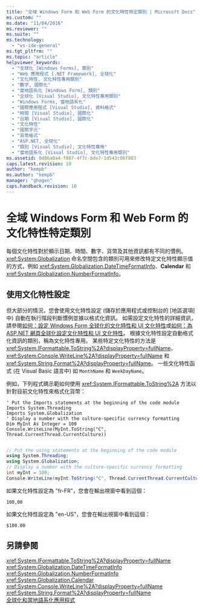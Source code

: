 ```yaml
---
title: "全域 Windows Form 和 Web Form 的文化特性特定類別 | Microsoft Docs"
ms.custom: ""
ms.date: "11/04/2016"
ms.reviewer: ""
ms.suite: ""
ms.technology: 
  - "vs-ide-general"
ms.tgt_pltfrm: ""
ms.topic: "article"
helpviewer_keywords: 
  - "全球化 [Windows Forms], 類別"
  - "Web 應用程式 [.NET Framework], 全球化"
  - "文化特性, 文化特性專用類別"
  - "數字, 國際化"
  - "當地語系化 [Windows Form], 類別"
  - "全球化 [Visual Studio], 文化特性專用類別"
  - "Windows Forms, 當地語系化"
  - "國際應用程式 [Visual Studio], 資料格式"
  - "時間 [Visual Studio], 國際化"
  - "日期 [Visual Studio], 國際化"
  - "文化特性"
  - "國際字元"
  - "貨幣格式"
  - "ASP.NET, 全球化"
  - "類別 [Visual Studio], 文化特性專用"
  - "當地語系化 [Visual Studio], 文化特性專用類別"
ms.assetid: 0d06a0a4-f887-4f7c-bde7-1d543c06f803
caps.latest.revision: 10
author: "kempb"
ms.author: "kempb"
manager: "ghogen"
caps.handback.revision: 10
---
```

# <a name="culture-specific-classes-for-global-windows-forms-and-web-forms"></a>全域 Windows Form 和 Web Form 的文化特性特定類別
每個文化特性對於顯示日期、時間、數字、貨幣及其他資訊都有不同的慣例。 <xref:System.Globalization> 命名空間包含的類別可用來修改特定文化特性顯示值的方式，例如 <xref:System.Globalization.DateTimeFormatInfo>、**Calendar** 和 <xref:System.Globalization.NumberFormatInfo>。  
  
## <a name="using-the-culture-setting"></a>使用文化特性設定  
 但大部分的情況，您會使用文化特性設定 (儲存於應用程式或控制台的 [地區選項] 中) 自動在執行階段判斷慣例並據以格式化資訊。 如需設定文化特性的詳細資訊，請參閱[如何：設定 Windows Form 全球化的文化特性和 UI 文化特性](http://msdn.microsoft.com/en-us/694e049f-0b91-474a-9789-d35124f248f0)或[如何：為 ASP.NET 網頁全球化設定文化特性和 UI 文化特性](http://msdn.microsoft.com/Library/76091f86-f967-4687-a40f-de87bd8cc9a0)。 根據文化特性設定自動格式化資訊的類別，稱為文化特性專用。 某些特定文化特性的方法是 <xref:System.IFormattable.ToString%2A?displayProperty=fullName>、<xref:System.Console.WriteLine%2A?displayProperty=fullName> 和 <xref:System.String.Format%2A?displayProperty=fullName>。 一些文化特性函式 (在 Visual Basic 語言中) 如 `MonthName` 和 `WeekDayName`。  
  
 例如，下列程式碼示範如何使用 <xref:System.IFormattable.ToString%2A> 方法以針對目前文化特性來格式化貨幣：  
  
```vb#  
' Put the Imports statements at the beginning of the code module  
Imports System.Threading  
Imports System.Globalization  
' Display a number with the culture-specific currency formatting  
Dim MyInt As Integer = 100  
Console.WriteLine(MyInt.ToString("C", Thread.CurrentThread.CurrentCulture))  
  
```  
  
```c#  
// Put the using statements at the beginning of the code module  
using System.Threading;  
using System.Globalization;  
// Display a number with the culture-specific currency formatting  
int myInt = 100;  
Console.WriteLine(myInt.ToString("C", Thread.CurrentThread.CurrentCulture));  
```  
  
 如果文化特性設定為 "fr-FR"，您會在輸出視窗中看到這個：  
  
 `100,00`  
  
 如果文化特性設定為 "en-US"，您會在輸出視窗中看到這個：  
  
 `$100.00`  
  
## <a name="see-also"></a>另請參閱  
 <xref:System.IFormattable.ToString%2A?displayProperty=fullName>   
 <xref:System.Globalization.DateTimeFormatInfo>   
 <xref:System.Globalization.NumberFormatInfo>   
 <xref:System.Globalization.Calendar>   
 <xref:System.Console.WriteLine%2A?displayProperty=fullName>   
 <xref:System.String.Format%2A?displayProperty=fullName>   
 [全球化和當地語系化應用程式](../ide/globalizing-and-localizing-applications.md)


<!--HONumber=Feb17_HO4-->


